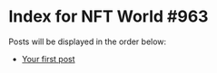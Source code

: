 # Index for NFT World #963
Posts will be displayed in the order below:

- [Your first post](./001-first.md)

